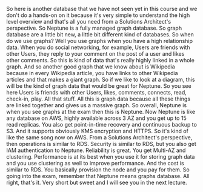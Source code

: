 
<v Instructor>So here is another database</v>
that we have not seen yet in this course
and we don't do a hands-on on it
because it's very simple to understand
the high level overview
and that's all you need
from a Solutions Architect's perspective.
So Neptune is a fully managed graph database.
So graph database are a little bit new,
a little bit different kind of databases.
So when do we use graphs?
Well you use graphs when you have a high relationship data.
When you do social networking, for example,
Users are friends with other Users,
they reply to your comment on the post of a user
and likes other comments.
So this is kind of data that's really highly linked
in a whole graph.
And so another good graph that we know about is Wikipedia
because in every Wikipedia article,
you have links to other Wikipedia articles
and that makes a giant graph.
So if we like to look at a diagram,
this will be the kind of graph data
that would be great for Neptune.
So you see here Users is friends with other Users,
likes, comments, connects,
read, check-in, play.
All that stuff.
All this is graph data
because all these things are linked together
and gives us a massive graph.
So overall, Neptune is when you see graphs at the exam
then this is Neptune.
Now Neptune is like any database on AWS,
highly available across 3 AZ
and you get up to 15 read replicas.
You also get point-in-time recovery
and continuous backup to S3.
And it supports obviously KMS encryption and HTTPS.
So it's kind of like the same song now on AWS.
From a Solutions Architect's perspective,
then operations is similar to RDS.
Security is similar to RDS,
but you also get IAM authentication to Neptune.
Reliability is great.
You get Multi-AZ and clustering.
Performance is at its best
when you use it for storing graph data
and you use clustering as well to improve performance.
And the cost is similar to RDS.
You basically provision the node and you pay for them.
So going into the exam,
remember that Neptune means graphs database.
All right, that's it.
Very short but sweet
and I will see you in the next lecture.